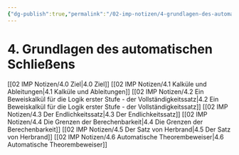 ```yaml
---
{"dg-publish":true,"permalink":"/02-imp-notizen/4-grundlagen-des-automatischen-schliessens/"}
---
```


# 4. Grundlagen des automatischen Schließens
[[02 IMP Notizen/4.0 Ziel\|4.0 Ziel]]
[[02 IMP Notizen/4.1 Kalküle und Ableitungen\|4.1 Kalküle und Ableitungen]]
[[02 IMP Notizen/4.2 Ein Beweiskalkül für die Logik erster Stufe - der Vollständigkeitssatz\|4.2 Ein Beweiskalkül für die Logik erster Stufe - der Vollständigkeitssatz]]
[[02 IMP Notizen/4.3 Der Endlichkeitssatz\|4.3 Der Endlichkeitssatz]]
[[02 IMP Notizen/4.4 Die Grenzen der Berechenbarkeit\|4.4 Die Grenzen der Berechenbarkeit]]
[[02 IMP Notizen/4.5 Der Satz von Herbrand\|4.5 Der Satz von Herbrand]]
[[02 IMP Notizen/4.6 Automatische Theorembeweiser\|4.6 Automatische Theorembeweiser]]
